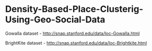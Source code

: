 # Density-Based-Place-Clusterig-Using-Geo-Social-Data

Gowalla dataset - http://snap.stanford.edu/data/loc-Gowalla.html

BrightKite dataset - http://snap.stanford.edu/data/loc-Brightkite.html
